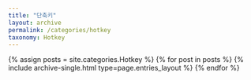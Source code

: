 ```yaml
---
title: "단축키"
layout: archive
permalink: /categories/hotkey
taxonomy: Hotkey
---
```


{% assign posts = site.categories.Hotkey %}
{% for post in posts %} {% include archive-single.html type=page.entries_layout %} {% endfor %}
